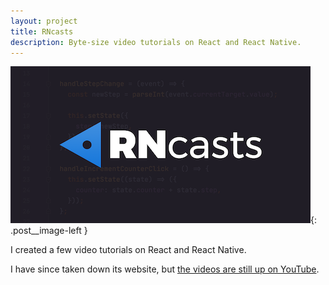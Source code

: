 ```yaml
---
layout: project
title: RNcasts
description: Byte-size video tutorials on React and React Native.
---
```


![RNcasts](/public/projects/rncasts.png){: .post__image-left }

I created a few video tutorials on React and React Native.

I have since taken down its website, but [the videos are still up on YouTube](https://www.youtube.com/channel/UCYha30zg-DFfaK3JCyq0lCQ).